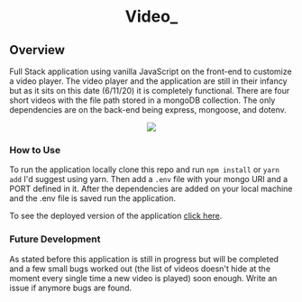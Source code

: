 # <p align="center">Video\_</p>

## Overview

Full Stack application using vanilla JavaScript on the front-end to customize a video player. The video player and the application are still in their infancy but as it sits on this date (6/11/20) it is completely functional.
There are four short videos with the file path stored in a mongoDB collection. The only dependencies are on the back-end being express, mongoose, and dotenv.

<p align="center">
<img src="./readmeIMGs/video-walkthrough.gif">
</p>

### How to Use

To run the application locally clone this repo and run `npm install` or `yarn add` I'd suggest using yarn. Then add a `.env` file with your mongo URI and a PORT defined in it. After the dependencies are added on your local machine and the .env file is saved run the application.

To see the deployed version of the application [click here](https:/vanilla-video.herokuapp.com/).

### Future Development

As stated before this application is still in progress but will be completed and a few small bugs worked out (the list of videos doesn't hide at the moment every single time a new video is played) soon enough. Write an issue if anymore bugs are found.
